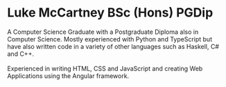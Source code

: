 # Luke McCartney BSc (Hons) PGDip
A Computer Science Graduate with a Postgraduate Diploma also in Computer Science. Mostly experienced with Python and TypeScript but have also written code in a variety of other languages such as Haskell, C# and C++.<br><br>
Experienced in writing HTML, CSS and JavaScript and creating Web Applications using the Angular framework.
<!--
### Previously at The University of Lincoln (2015 - 2019)
Interested in Haskell, Functional Programming, Python, Machine Learning and other things...
**lukemccartney/lukemccartney** is a ✨ _special_ ✨ repository because its `README.md` (this file) appears on your GitHub profile.

Here are some ideas to get you started:

- 🌱 I’m currently learning ...
- 👯 I’m looking to collaborate on ...
- 🤔 I’m looking for help with ...
- 💬 Ask me about ...
- 📫 How to reach me: ...
- 😄 Pronouns: ...
- ⚡ Fun fact: ...
-->
